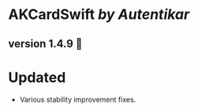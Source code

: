 # AKCardSwift *by Autentikar*

## version 1.4.9 :rocket:

# Updated
* Various stability improvement fixes.
